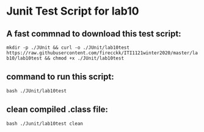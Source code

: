 # Junit Test Script for lab10

## A fast commnad to download this test script: 
`mkdir -p ./JUnit && curl -o ./JUnit/lab10test https://raw.githubusercontent.com/firecckk/ITI1121winter2020/master/lab10/lab10test && chmod +x ./JUnit/lab10test`

## command to run this script:
`bash ./JUnit/lab10test`

## clean compiled .class file:
`bash ./Junit/lab10test clean`



